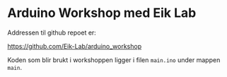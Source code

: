 # Arduino Workshop med Eik Lab

Addressen til github repoet er:

https://github.com/Eik-Lab/arduino_workshop

Koden som blir brukt i workshoppen ligger i filen `main.ino` under mappen `main`.

